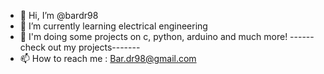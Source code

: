 - 👋 Hi, I’m @bardr98
- 🌱 I’m currently learning electrical engineering
- 🌱 I'm doing some projects on c, python, arduino and much more!
------check out my projects-------
- 📫 How to reach me : Bar.dr98@gmail.com

<!---
bardr98/bardr98 is a ✨ special ✨ repository because its `README.md` (this file) appears on your GitHub profile.
You can click the Preview link to take a look at your changes.
--->
